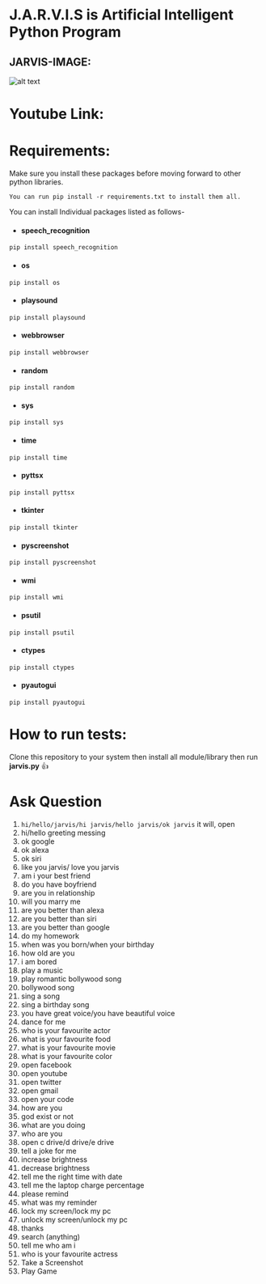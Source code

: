# J.A.R.V.I.S is Artificial Intelligent Python Program


## JARVIS-IMAGE: 

![alt text](https://github.com/SOUMYARANJANBISWAL/J-A-R-V-I-S/blob/master/JARVIS.png)


# Youtube Link:

# Requirements:
 Make sure you install these packages before moving forward to other python libraries.

 `You can run pip install -r requirements.txt to install them all.`

 You can install Individual packages listed as follows-

  * #### speech_recognition

  `pip install speech_recognition`

  * #### os

  `pip install os`

  * #### playsound

  `pip install playsound`

  * #### webbrowser

  `pip install webbrowser`

  * ####  random

  `pip install random`

  * ####  sys

  `pip install sys`

  * ####  time

  `pip install time`

  * ####  pyttsx

  `pip install pyttsx`

  * ####  tkinter

  `pip install tkinter`

  * #### pyscreenshot

  `pip install pyscreenshot`

  * #### wmi

  `pip install wmi`

  * #### psutil

  `pip install psutil`
  
  * #### ctypes
  
  `pip install ctypes`
  
  * #### pyautogui
  
  `pip install pyautogui`

# How to run tests:

Clone this repository to your system then install all module/library
then run **jarvis.py**   :+1:


# Ask Question

1.	`hi/hello/jarvis/hi jarvis/hello jarvis/ok jarvis` it will, open
1.	hi/hello greeting messing
2.	ok google
3.	ok alexa
4.	ok siri
5.	like you jarvis/ love you jarvis
6.	am i your best friend
7.	do you have boyfriend
8.	are you in relationship
9.	will you marry me
10.	are you better than alexa
11.	are you better than siri
12.	are you better than google
13.	do my homework
14.	when was you born/when your birthday
15.	how old are you
16.	i am bored
17.	play a music
18.	play romantic bollywood song
19.	bollywood song
20.	sing a song
21.	sing a birthday song
22.	you have great voice/you have beautiful voice
23.	dance for me
24.	who is your favourite actor	
25.	what is your favourite food	
26.	what is your favourite movie	
27.	what is your favourite color	
28.	open facebook
29.	open youtube
30.	open twitter
31.	open gmail
32.	open your code
33.	how are you
34.	god exist or not 
35.	what are you doing
36.	who are you
37.	open c drive/d drive/e drive
38.	tell a joke for me
39.	increase brightness
40.	decrease brightness
41.	tell me the right time with date
42.	tell me the laptop charge percentage
43.	please remind
44.	what was my reminder
45.	lock my screen/lock my pc
46.	unlock my screen/unlock my pc
47.	thanks
48.	search (anything)
49.	tell me who am i
50.	who is your favourite actress
51. Take a Screenshot
53. Play Game
